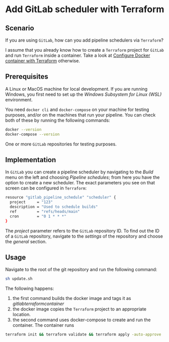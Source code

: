 # Add GitLab scheduler with Terraform

## Scenario

If you are using `GitLab`, how can you add pipeline schedulers via `Terraform`?

I assume that you already know how to create a `Terraform` project for `GitLab` and run `Terraform` inside a container. Take a look at [Configure Docker container with Terraform](https://github.com/Frunza/configure-docker-container-with-terraform) otherwise.

## Prerequisites

A Linux or MacOS machine for local development. If you are running Windows, you first need to set up the *Windows Subsystem for Linux (WSL)* environment.

You need `docker cli` and `docker-compose` on your machine for testing purposes, and/or on the machines that run your pipeline.
You can check both of these by running the following commands:
```sh
docker --version
docker-compose --version
```

One or more `GitLab` repositories for testing purposes.

## Implementation

In `GitLab` you can create a pipeline scheduler by navigating to the *Build* menu on the left and choosing *Pipeline schedules*; from here you have the option to create a new scheduler. The exact parameters you see on that screen can be configured in `Terraform`:
```sh
resource "gitlab_pipeline_schedule" "scheduler" {
  project     = "123"
  description = "Used to schedule builds"
  ref         = "refs/heads/main"
  cron        = "0 1 * * *"
}
```
The *project* parameter refers to the `GitLab` repository ID. To find out the ID of a `GitLab` repository, navigate to the *settings* of the repository and choose the *general* section.

## Usage

Navigate to the root of the git repository and run the following command:
```sh
sh update.sh 
```

The following happens:
1) the first command builds the docker image and tags it as *gitlabterraformcontainer*
2) the docker image copies the `Terraform` project to an appropriate location.
3) the second command uses docker-compose to create and run the container. The container runs
```sh
terraform init && terraform validate && terraform apply -auto-approve
```
